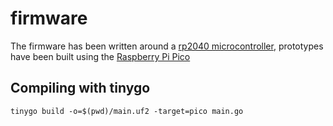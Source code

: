 # firmware

The firmware has been written around a [rp2040 microcontroller](https://www.raspberrypi.org/documentation/rp2040/getting-started/), prototypes have been built using the [Raspberry Pi Pico](https://www.raspberrypi.org/products/raspberry-pi-pico/)


## Compiling with tinygo
```
tinygo build -o=$(pwd)/main.uf2 -target=pico main.go
```
